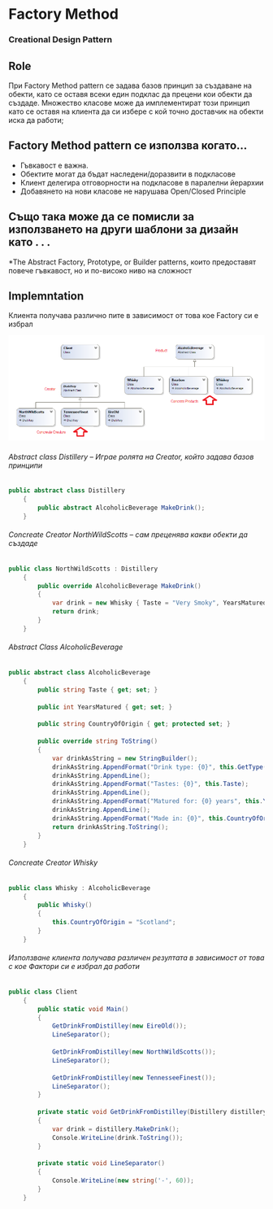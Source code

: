 # Factory Method
### Creational Design Pattern

## Role
При Factory Method pattern се задава базов принцип за създаване на обекти, като се оставя всеки един подклас да прецени кои обекти да създаде. Множество класове може да имплементират този принцип като се оставя на клиента да си избере с кой точно доставчик на обекти иска да работи;

## Factory Method pattern се използва когато...
* Гъвкавост е важна.
* Обектите могат да бъдат наследени/доразвити  в подкласове
* Клиент делегира отговорности на подкласове в паралелни йерархии
* Добавянето на нови класове не нарушава Open/Closed Principle

## Също така може да се помисли за използването на други шаблони за дизайн като . . . 
*The Abstract Factory, Prototype, or Builder patterns, които предоставят повече гъвкавост, но и по-високо ниво на сложност

## Implemntation
Клиента получава различно пите в зависимост от това кое Factory си е избрал 

![alt text](diagrams/factoryMethod.png)

###### Abstract class Distillery – Играе ролята на Creator, който задава базов принципи
~~~c#
public abstract class Distillery
    {
        public abstract AlcoholicBeverage MakeDrink();
    } 
~~~

###### Concreate Creator NorthWildScotts – сам преценява какви обекти да създаде
~~~c#
public class NorthWildScotts : Distillery
    {
        public override AlcoholicBeverage MakeDrink()
        {
            var drink = new Whisky { Taste = "Very Smoky", YearsMatured = 12 };
            return drink;
        }
    }
~~~

###### Abstract Class AlcoholicBeverage
~~~c#
public abstract class AlcoholicBeverage
    {
        public string Taste { get; set; }

        public int YearsMatured { get; set; }

        public string CountryOfOrigin { get; protected set; }

        public override string ToString()
        {
            var drinkAsString = new StringBuilder();
            drinkAsString.AppendFormat("Drink type: {0}", this.GetType().Name);
            drinkAsString.AppendLine();
            drinkAsString.AppendFormat("Tastes: {0}", this.Taste);
            drinkAsString.AppendLine();
            drinkAsString.AppendFormat("Matured for: {0} years", this.YearsMatured);
            drinkAsString.AppendLine();
            drinkAsString.AppendFormat("Made in: {0}", this.CountryOfOrigin);
            return drinkAsString.ToString();
        }
    } 
~~~

###### Concreate Creator Whisky
~~~c#
public class Whisky : AlcoholicBeverage
    {
        public Whisky()
        {
            this.CountryOfOrigin = "Scotland";
        }
    } 
~~~

###### Използване клиента получава различен резултата в зависимост от това с кое Фактори си е избрал да работи
~~~c#
public class Client
    {    
        public static void Main()
        {
            GetDrinkFromDistilley(new EireOld());
            LineSeparator();

            GetDrinkFromDistilley(new NorthWildScotts());
            LineSeparator();

            GetDrinkFromDistilley(new TennesseeFinest());
            LineSeparator();
        }

        private static void GetDrinkFromDistilley(Distillery distillery)
        {
            var drink = distillery.MakeDrink();
            Console.WriteLine(drink.ToString());
        }

        private static void LineSeparator()
        {
            Console.WriteLine(new string('-', 60));
        }
    } 
~~~

